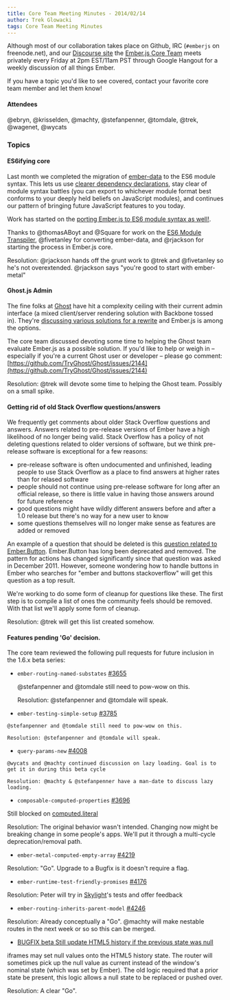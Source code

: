 ```yaml
--- 
title: Core Team Meeting Minutes - 2014/02/14
author: Trek Glowacki
tags: Core Team Meeting Minutes
---
```


Although most of our collaboration takes place on Github, IRC 
(`#emberjs` on freenode.net), and our [Discourse site](http://discuss.emberjs.com/)
the [Ember.js Core Team](/team) meets privately every 
Friday at 2pm EST/11am PST through Google Hangout for a weekly 
discussion of all things Ember.

If you have a topic you'd like to see covered, contact your favorite
core team member and let them know!

#### Attendees
@ebryn, @krisselden, @machty, @stefanpenner, @tomdale, @trek, @wagenet, @wycats


### Topics
#### ES6ifying core
Last month we completed the migration of [ember-data](https://github.com/emberjs) to the ES6 module syntax. This lets us use [clearer dependency declarations](https://github.com/emberjs/data/blob/master/packages/ember-data/lib/serializers/rest_serializer.js#L5-L8), stay clear of module syntax battles (you can export to whichever module format best conforms to your deeply held beliefs on JavaScript modules), and continues our pattern of bringing future JavaScript features to you today.

Work has started on the [porting Ember.js to ES6 module syntax as well!](https://github.com/emberjs/ember.js/commit/8c0a52cb10efbaede8e14cca24fa5c05bcf121ff).

Thanks to @thomasABoyt and @Square for work on the [ES6 Module Transpiler](https://github.com/square/es6-module-transpiler), @fivetanley for converting ember-data, and @rjackson for starting the process in Ember.js core.

Resolution: @rjackson hands off the grunt work to @trek and @fivetanley so he's not overextended. @rjackson says "you're good to start with ember-metal"


#### Ghost.js Admin
The fine folks at [Ghost](https://ghost.org/) have hit a complexity ceiling with their current admin interface (a mixed client/server rendering solution with Backbone tossed in). They're [discussing various solutions for a rewrite](https://github.com/TryGhost/Ghost/issues/2144) and Ember.js is among the options.

The core team discussed devoting some time to helping the Ghost team evaluate Ember.js as a possible solution.
If you'd like to help or weigh in – especially if you're a current Ghost user or developer – please go comment: [https://github.com/TryGhost/Ghost/issues/2144](https://github.com/TryGhost/Ghost/issues/2144)

Resolution: @trek will devote some time to helping the Ghost team. Possibly on a small spike.

#### Getting rid of old Stack Overflow questions/answers
We frequently get comments about older Stack Overflow questions and answers. Answers
related to pre-release versions of Ember have a high likelihood of no longer being valid.
Stack Overflow has a policy of not deleting questions related to older versions of software,
but we think pre-release software is exceptional for a few reasons:
    
  * pre-release software is often undocumented and unfinished, leading people to use
    Stack Overflow as a place to find answers at higher rates than for relased software
  * people should not continue using pre-release software for long after an official
    release, so there is little value in having those answers around for future reference
  * good questions might have wildly different answers before and after a 1.0 release
    but there's no way for a new user to know
  * some questions themselves will no longer make sense as features are added or removed

An example of a question that should be deleted is this [question related to Ember.Button](http://stackoverflow.com/questions/8672287/ember-js-how-to-use-em-button). Ember.Button has long been deprecated and removed. The pattern for actions has changed significantly since that question was asked in December 2011. However, someone wondering how to handle buttons in Ember who searches for "ember and buttons stackoverflow" will get this question as a top result.


We're working to do some form of cleanup for questions like these. The first step is to compile a list of ones the community feels should be removed. With that list we'll apply some form of cleanup.

Resolution: @trek will get this list created somehow.

#### Features pending 'Go' decision.
The core team reviewed the following pull requests for future inclusion in the 1.6.x beta series:

  *  `ember-routing-named-substates` [#3655](https://github.com/emberjs/ember.js/pull/3655)
    
      @stefanpenner and @tomdale still need to pow-wow on this.

      Resolution: @stefanpenner and @tomdale will speak.

  *  `ember-testing-simple-setup` [#3785](https://github.com/emberjs/ember.js/pull/3785)

    @stefanpenner and @tomdale still need to pow-wow on this.

    Resolution: @stefanpenner and @tomdale will speak.

  *  `query-params-new` [#4008](https://github.com/emberjs/ember.js/pull/4008)
    
    @wycats and @machty continued discussion on lazy loading. Goal is to get it in during this beta cycle
  
    Resolution: @machty & @stefanpenner have a man-date to discuss lazy loading.

  *  `composable-computed-properties` [#3696](https://github.com/emberjs/ember.js/pull/3696)
  
  Still blocked on [computed.literal](https://github.com/emberjs/ember.js/pull/4185)


  Resolution: The original behavior wasn't intended. Changing now might be breaking change
  in some people's apps. We'll put it through a multi-cycle deprecation/removal path.

  *  `ember-metal-computed-empty-array` [#4219](https://github.com/emberjs/ember.js/pull/4219)

  Resolution: "Go". Upgrade to a Bugfix is it doesn't require a flag.

  *  `ember-runtime-test-friendly-promises` [#4176](https://github.com/emberjs/ember.js/pull/4176)

  Resolution: Peter will try in [Skylight](https://www.skylight.io/)'s tests and
  offer feedback

  *  `ember-routing-inherits-parent-model` [#4246](https://github.com/emberjs/ember.js/pull/4246)

  Resolution: Already conceptually a "Go". @machty will make nestable routes in the next week or so so this can be merged.


  * [BUGFIX beta Still update HTML5 history if the previous state was null](https://github.com/emberjs/ember.js/pull/4235)

  iframes may set null values onto the HTML5 history state. The router will sometimes pick up the null value as current
  instead of the window's nominal state (which was set by Ember). The old logic required that a prior state be present, 
  this logic allows a null state to be replaced or pushed over.


  Resolution: A clear "Go".
  
